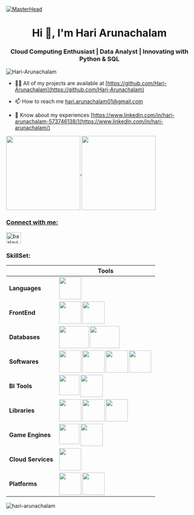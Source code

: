 [![MasterHead](https://64.media.tumblr.com/54805606e41234da265775f4ee8631ef/41d4a35f37c5abf1-f6/s1280x1920/c86995ddee2840dabfff99995367a58ed1382687.gif)](https://rishavchanda.io)
<h1 align="center">Hi 👋, I'm Hari Arunachalam</h1>
<h3 align="center">Cloud Computing Enthusiast | Data Analyst | Innovating with Python & SQL</h3>

<p align="left"> <img src="https://komarev.com/ghpvc/?username=Hari-arunachalam&label=Profile%20views&color=0e75b6&style=flat" alt="Hari-Arunachalam" /> </p>

- 👨‍💻 All of my projects are available at [https://github.com/Hari-Arunachalam](https://github.com/Hari-Arunachalam)

- 📫 How to reach me hari.arunachalam01@gmail.com

- 📄 Know about my experiences [https://www.linkedin.com/in/hari-arunachalam-573746138/](https://www.linkedin.com/in/hari-arunachalam/)

<p align="left"><a href="https://www.credly.com/badges/4bf93c8b-d54f-4e2e-81f3-8f15fe095da3/public_url"><img align="center" src="https://images.credly.com/images/0e284c3f-5164-4b21-8660-0d84737941bc/image.png" height="200px" width="200px" /> <a href="https://www.credly.com/badges/0ff5101c-cd1b-4de2-a501-e4f09334f286/linked_in_profile"><img align="center" src="https://images.credly.com/images/00634f82-b07f-4bbd-a6bb-53de397fc3a6/image.png" height="200px" width="200px" />
</p>

### Connect with me:

<p align="left"> <a href="https://www.linkedin.com/in/hari-arunachalam-573746138/" target="blank"> <img align="center" src="https://raw.githubusercontent.com/rahuldkjain/github-profile-readme-generator/master/src/images/icons/Social/linked-in-alt.svg" alt="baalavignesh" height="30" width="40" /> </a> 

### SkillSet:

|  | **Tools** |
| --- | --- |
| **Languages** | </a><a href="https://www.python.org/"><img align="left" src="https://upload.wikimedia.org/wikipedia/commons/c/c3/Python-logo-notext.svg" height="60px" width="60px" />
| **FrontEnd** | <a href="https://en.wikipedia.org/wiki/HTML"><img align="left" src="https://e7.pngegg.com/pngimages/913/851/png-clipart-responsive-web-design-html-world-wide-web-consortium-world-wide-web-angle-text.png" height="60px" width="60px" /></a><a href="https://en.wikipedia.org/wiki/CSS"><img align="left" src="https://banner2.cleanpng.com/20180421/vdq/avee3ca8b.webp" height="60px" width="60px" /></a> |
| **Databases** | </a><a href="https://www.mysql.com/"><img align="left" src="https://banner2.cleanpng.com/20181204/qav/kisspng-mysql-database-insert-table-mysql-png-logos-free-download-1713914010603.webp" height="60px" width="80px" /></a><a href="https://en.wikipedia.org/wiki/Microsoft_SQL_Server"><img align="left" src="https://banner2.cleanpng.com/20180615/t/aa788wwde.webp" height="60px" width="80px" /></a> |
| **Softwares** | <a href="https://en.wikipedia.org/wiki/Figma"><img align="left" src="https://icon2.cleanpng.com/20180427/dzw/avt7yfqhm.webp" height="60px" width="60px" /></a><a href="https://en.wikipedia.org/wiki/Adobe_Photoshop"><img align="left" src="https://upload.wikimedia.org/wikipedia/commons/thumb/a/af/Adobe_Photoshop_CC_icon.svg/1024px-Adobe_Photoshop_CC_icon.svg.png" height="60px" width="60px" /></a><a href="https://en.wikipedia.org/wiki/Adobe_Illustrator"><img align="left" src="https://upload.wikimedia.org/wikipedia/commons/thumb/f/fb/Adobe_Illustrator_CC_icon.svg/1920px-Adobe_Illustrator_CC_icon.svg.png" height="60px" width="60px" /></a><a href="https://en.wikipedia.org/wiki/Blender_(software)"><img align="left" src="https://upload.wikimedia.org/wikipedia/commons/thumb/0/0c/Blender_logo_no_text.svg/2503px-Blender_logo_no_text.svg.png" height="60px" width="60px" /></a> |
| **BI Tools** | <a href="https://en.wikipedia.org/wiki/Microsoft_Power_BI"><img align="left" src="https://images.datacamp.com/image/upload/v1724169856/image_ff55d03003.png" height="55px" width="55px" /></a><a href="https://en.wikipedia.org/wiki/Tableau_Software"><img align="left" src="https://banner2.cleanpng.com/20180629/ktb/aayqpeivj.webp" height="60px" width="60px" />|
| **Libraries** | <a href="https://en.wikipedia.org/wiki/Pandas_(software)"><img align="left" src="https://pandas.pydata.org//static/img/favicon_white.ico" height="60px" width="60px" /></a><a href="https://en.wikipedia.org/wiki/OpenCV"><img align="left" src="https://banner2.cleanpng.com/20180603/bch/avoqgvzhz.webp" height="60px" width="60px" /></a><a href="https://en.wikipedia.org/wiki/Scikit-learn"><img align="left" src="https://banner2.cleanpng.com/20180805/kff/764f83747df6e1ceaffa9bd517ec0768.webp" height="60px" width="60px" /></a> |
| **Game Engines** | <a href="https://en.wikipedia.org/wiki/Unreal_Engine"><img align="left" src="https://icon2.cleanpng.com/20180612/jyf/aa86qpis4.webp" height="55px" width="55px" /></a><a href="https://en.wikipedia.org/wiki/Unity_(game_engine)"><img align="left" src="https://banner2.cleanpng.com/20181120/qaj/kisspng-unity-computer-icons-application-software-software-matteo-lonardo-1713920284724.webp" height="60px" width="60px" />|
| **Cloud Services** | <a href="https://aws.amazon.com/"><img align="left" src="https://banner2.cleanpng.com/20180817/eqe/5f57f9bfeb7fb5ccee9564fa00b5935f.webp" height="60px" width="60px" /></a> |
| **Platforms** | <a href="https://www.microsoft.com/en-in/windows"><img align="left" src="https://banner2.cleanpng.com/20180418/lqq/kisspng-white-day-a-labyrinth-named-school-windows-8-micr-window-5ad778407c00e4.1601874215240704645079.jpg" height="60px" width="60px" /></a><a href="https://www.linux.org/"><img align="left" src="https://banner2.cleanpng.com/20240217/ht/transparent-linux-logo-penguin-silhouette-in-x-shape-on-1710874722900.webp" height="60px" width="60px" /></a> |


<p><img align="center" src="https://github-readme-streak-stats.herokuapp.com/?user=hari-arunachalam&" alt="hari-arunachalam" /></p>


